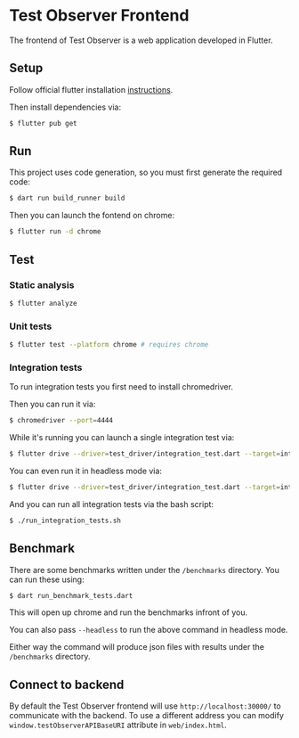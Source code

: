 # Test Observer Frontend

The frontend of Test Observer is a web application developed in Flutter.

## Setup

Follow official flutter installation [instructions](https://docs.flutter.dev/get-started/install/linux).

Then install dependencies via:
```bash
$ flutter pub get
```

## Run

This project uses code generation, so you must first generate the required code:

```bash
$ dart run build_runner build
```

Then you can launch the fontend on chrome:

```bash
$ flutter run -d chrome
```

## Test

### Static analysis

```bash
$ flutter analyze
```

### Unit tests

```bash
$ flutter test --platform chrome # requires chrome
```

### Integration tests

To run integration tests you first need to install chromedriver.

Then you can run it via:
```bash
$ chromedriver --port=4444
```

While it's running you can launch a single integration test via:
```bash
$ flutter drive --driver=test_driver/integration_test.dart --target=integration_test/<integration-test-file> -d chrome
```

You can even run it in headless mode via:
```bash
$ flutter drive --driver=test_driver/integration_test.dart --target=integration_test/<integration-test-file> -d web-server
```

And you can run all integration tests via the bash script:
```bash
$ ./run_integration_tests.sh
```

## Benchmark

There are some benchmarks written under the `/benchmarks` directory. You can run these using:

```bash
$ dart run_benchmark_tests.dart
```

This will open up chrome and run the benchmarks infront of you.

You can also pass `--headless` to run the above command in headless mode.

Either way the command will produce json files with results under the `/benchmarks` directory.

## Connect to backend

By default the Test Observer frontend will use `http://localhost:30000/` to communicate with the backend. To use a different address you can modify `window.testObserverAPIBaseURI` attribute in `web/index.html`.
